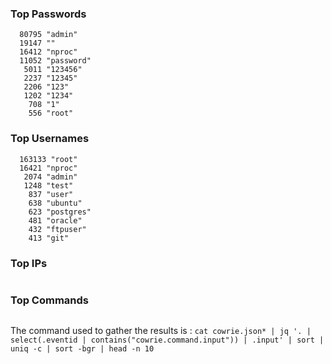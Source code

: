 ### Top Passwords
```
  80795 "admin"
  19147 ""
  16412 "nproc"
  11052 "password"
   5011 "123456"
   2237 "12345"
   2206 "123"
   1202 "1234"
    708 "1"
    556 "root"
```

### Top Usernames
```
  163133 "root"
  16421 "nproc"
   2074 "admin"
   1248 "test"
    837 "user"
    638 "ubuntu"
    623 "postgres"
    481 "oracle"
    432 "ftpuser"
    413 "git"
```

### Top IPs
```
```

### Top Commands
```
```
The command used to gather the results is : `cat cowrie.json* | jq '. | select(.eventid | contains("cowrie.command.input")) | .input' | sort | uniq -c | sort -bgr | head -n 10`
